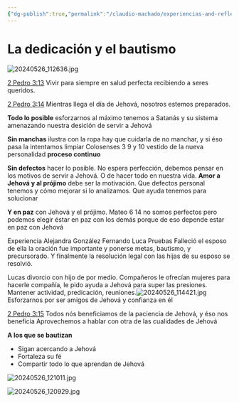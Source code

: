 ```yaml
---
{"dg-publish":true,"permalink":"/claudio-machado/experiencias-and-reflexiones/bautismo-2024-05-26/","tags":["asamblea","Bautismo","Patricia"]}
---
```


# La dedicación y el bautismo
![20240526_112636.jpg](/img/user/Personal/Im%C3%A1genes/20240526_112636.jpg)

[2 Pedro 3:13](https://wol.jw.org/es/wol/b/r4/lp-s/nwtsty/61/3#v=61:3:13)
Vivir para siempre en salud perfecta recibiendo a seres queridos.

[2 Pedro 3:14](https://wol.jw.org/es/wol/b/r4/lp-s/nwtsty/61/3#v=61:3:14)
Mientras llega el día de Jehová, nosotros estemos preparados.

**Todo lo posible** esforzarnos al máximo tenemos a Satanás y su sistema amenazando nuestra desición de servir a Jehová 

**Sin manchas** ilustra con la ropa hay que cuidarla de no manchar, y si éso pasa la intentamos limpiar Colosenses 3 9 y 10 vestido de la nueva personalidad **proceso continuo**

**Sin defectos** hacer lo posible. No espera perfección, debemos pensar en los motivos de servir a Jehová. O de hacer todo en nuestra vida. **Amor a Jehová y al prójimo** debe ser la motivación. Que defectos personal tenemos y cómo mejorar si lo analizamos. Que ayuda tenemos para solucionar 

**Y en paz** con Jehová y el prójimo.
Mateo 6 14 no somos perfectos pero podemos elegir éstar en paz con los demás porque de eso depende estar en paz con Jehová 

Experiencia 
Alejandra González 
Fernando Luca 
Pruebas 
Falleció el esposo de ella la oración fue importante y ponerse metas, bautismo, y precursorado. Y finalmente la resolución legal con las hijas de su esposo se resolvió.

Lucas divorcio con hijo de por medio. Compañeros le ofrecían mujeres para hacerle compañía, le pido ayuda a Jehová para super las presiones.
Mantener actividad, predicación, reuniones.![20240526_114421.jpg](/img/user/Personal/Im%C3%A1genes/20240526_114421.jpg)
Esforzarnos por ser amigos de Jehová y confianza en él 

[2 Pedro 3:15](https://wol.jw.org/es/wol/b/r4/lp-s/nwtsty/61/3#v=61:3:15)
Todos nós beneficiamos de la paciencia de Jehová, y éso nos beneficia 
Aprovechemos a hablar con otra de las cualidades de Jehová 

**A los que se bautizan**
- Sigan acercando a Jehová 
- Fortaleza su fé 
- Compartir todo lo que aprendan de Jehová 


![20240526_121011.jpg](/img/user/Personal/Im%C3%A1genes/20240526_121011.jpg)

![20240526_120929.jpg](/img/user/Personal/Im%C3%A1genes/20240526_120929.jpg)